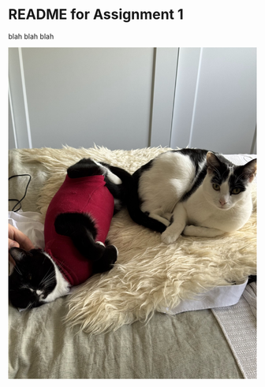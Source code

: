# README for Assignment 1

blah blah blah

![A photo of Orion and Rygel laying on the bed](/Assignment-1/images/IMG_2214.jpg)